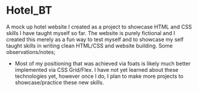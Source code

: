 # Hotel_BT
A mock up hotel website I created as a project to showcase HTML and CSS skills I have taught myself so far. The website is purely fictional and I created this merely as a fun way to test myself and to showcase my self taught skills in writing clean HTML/CSS and website building. Some observations/notes;

<ul>
  <li> Most of my positioning that was achieved via foats is likely much better implemented via CSS Grid/Flex. I have not yet learned about these technologies yet, however once I do, I plan to make more projects to showcase/practice these new skills.</li>
  
